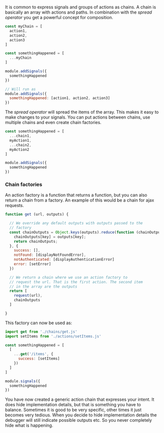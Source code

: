 It is common to express signals and groups of actions as chains. A chain is basically an array with actions and paths. In combination with the *spread operator* you get a powerful concept for composition.

```javascript
const myChain = [
  action1,
  action2,
  action3
]

const somethingHappened = [
  ...myChain
]

module.addSignals({
  somethingHappened
})

// Will run as
module.addSignals({
  somethingHappened: [action1, action2, action3]
})
```

The *spread operator* will spread the items of the array. This makes it easy to make changes to your signals. You can put actions between chains, use multiple chains and even create chain factories.

```javascript
const somethingHappened = [
  ...chain1,
  myAction1,
  ...chain2,
  myAction2
]

module.addSignals({
  somethingHappened
})
```

### Chain factories

An action factory is a function that returns a function, but you can also return a chain from a factory. An example of this would be a chain for ajax requests.

```javascript
function get (url, outputs) {

  // We override any default outputs with outputs passed to the
  // factory
  const chainOutputs = Object.keys(outputs).reduce(function (chainOutputs, key) {
    chainOutputs[key] = outputs[key];
    return chainOutputs;
  }, {
    success: [],
    notFound: [displayNotFoundError],
    notAuthenticated: [displayAuthenticationError]
    error: [setError]
  })

  // We return a chain where we use an action factory to
  // request the url. That is the first action. The second item
  // in the array are the outputs
  return [
    request(url),
    chainOutputs
  ]

}
```

This factory can now be used as:

```javascript
import get from './chains/get.js'
import setItems from './actions/setItems.js'

const somethingHappened = [
  [
    ...get('/items', {
      success: [setItems]
    })
  ]
]

module.signals({
  somethingHappened
})
```

You have now created a generic action chain that expresses your intent. It does hide implementation details, but that is something you have to balance. Sometimes it is good to be very specific, other times it just becomes very tedious. When you decide to hide implementation details the debugger will still indicate possible outputs etc. So you never completely hide what is happening.
